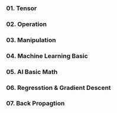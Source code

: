 ### 01. Tensor

### 02. Operation

### 03. Manipulation

### 04. Machine Learning Basic

### 05. AI Basic Math

### 06. Regresstion & Gradient Descent

### 07. Back Propagtion
